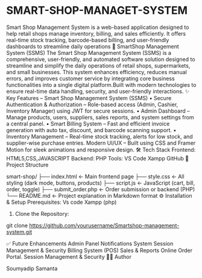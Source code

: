 # SMART-SHOP-MANAGET-SYSTEM
Smart Shop Management System is a web-based application designed to help retail shops manage inventory, billing, and sales efficiently. It offers real-time stock tracking, barcode-based billing, and user-friendly dashboards to streamline daily operations
🏥 SmartShop Management System (SSMS)
The Smart Shop Management System (SSMS) is a comprehensive, user-friendly, and automated software solution designed to streamline and simplify the daily operations of retail shops, supermarkets, and small businesses. This system enhances efficiency, reduces manual errors, and improves customer service by integrating core business functionalities into a single digital platform.Built with modern technologies to ensure real-time data handling, security, and user-friendly interactions.
✨ Key Features – Smart Shop Management System (SSMS)
•  Secure Authentication & Authorization – Role-based access (Admin, Cashier, Inventory Manager) using JWT for secure sessions.
• Admin Dashboard – Manage products, users, suppliers, sales reports, and system settings from a central panel.
•  Smart Billing System – Fast and efficient invoice generation with auto tax, discount, and barcode scanning support.
• Inventory Management – Real-time stock tracking, alerts for low stock, and supplier-wise purchase entries.
Modern UI/UX – Built using CSS and Framer Motion for sleek animations and responsive design.
🛠️ Tech Stack
Frontend: HTML5,CSS,JAVASCRIPT
Backend: PHP
Tools:
VS Code
Xampp 
GitHub
📂 Project Structure

smart-shop/
├── index.html          ← Main frontend page
├── style.css           ← All styling (dark mode, buttons, products)
├── script.js           ← JavaScript (cart, bill, order, toggle)
├── submit_order.php    ← Order submission or backend (PHP)
└── README.md           ← Project explanation in Markdown format
⚙️ Installation & Setup
Prerequisites:
Vs code
Xampp (php)

1. Clone the Repository:

git clone https://github.com/yourusername/Smartshop-management-system.git

✅ Future Enhancements
Admin Panel
Notifications System
Session Management & Security
 Billing System (POS)
Sales & Reports
Online Order Portal.
Session Management & Security
🙋‍♂️ Author

Soumyadip Samanta 
